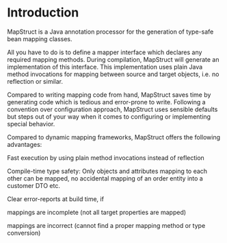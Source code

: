 # Introduction

MapStruct is a Java annotation processor for the generation of type-safe bean mapping classes.

All you have to do is to define a mapper interface which declares any required mapping methods. During compilation, MapStruct will generate an implementation of this interface. This implementation uses plain Java method invocations for mapping between source and target objects, i.e. no reflection or similar.

Compared to writing mapping code from hand, MapStruct saves time by generating code which is tedious and error-prone to write. Following a convention over configuration approach, MapStruct uses sensible defaults but steps out of your way when it comes to configuring or implementing special behavior.

Compared to dynamic mapping frameworks, MapStruct offers the following advantages:

Fast execution by using plain method invocations instead of reflection

Compile-time type safety: Only objects and attributes mapping to each other can be mapped, no accidental mapping of an order entity into a customer DTO etc.

Clear error-reports at build time, if

mappings are incomplete (not all target properties are mapped)

mappings are incorrect (cannot find a proper mapping method or type conversion)